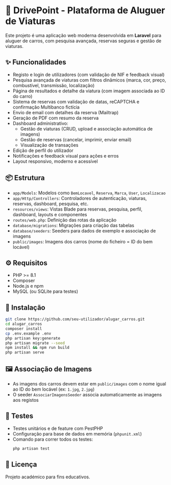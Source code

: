 # 🚗 DrivePoint - Plataforma de Aluguer de Viaturas

Este projeto é uma aplicação web moderna desenvolvida em **Laravel** para aluguer de carros, com pesquisa avançada, reservas seguras e gestão de viaturas.

## ✨ Funcionalidades

- Registo e login de utilizadores (com validação de NIF e feedback visual)
- Pesquisa avançada de viaturas com filtros dinâmicos (marca, cor, preço, combustível, transmissão, localização)
- Página de resultados e detalhe da viatura (com imagem associada ao ID do carro)
- Sistema de reservas com validação de datas, reCAPTCHA e confirmação Multibanco fictícia
- Envio de email com detalhes da reserva (Mailtrap)
- Geração de PDF com resumo da reserva
- Dashboard administrativo:
  - Gestão de viaturas (CRUD, upload e associação automática de imagens)
  - Gestão de reservas (cancelar, imprimir, enviar email)
  - Visualização de transações
- Edição de perfil do utilizador
- Notificações e feedback visual para ações e erros
- Layout responsivo, moderno e acessível

## 📦 Estrutura

- `app/Models`: Modelos como `BemLocavel`, `Reserva`, `Marca`, `User`, `Localizacao`
- `app/Http/Controllers`: Controladores de autenticação, viaturas, reservas, dashboard, pesquisa, etc.
- `resources/views`: Vistas Blade para reservas, pesquisa, perfil, dashboard, layouts e componentes
- `routes/web.php`: Definição das rotas da aplicação
- `database/migrations`: Migrações para criação das tabelas
- `database/seeders`: Seeders para dados de exemplo e associação de imagens
- `public/images`: Imagens dos carros (nome do ficheiro = ID do bem locável)

## ⚙️ Requisitos

- PHP >= 8.1
- Composer
- Node.js e npm
- MySQL (ou SQLite para testes)

## 🚀 Instalação

```bash
git clone https://github.com/seu-utilizador/alugar_carros.git
cd alugar_carros
composer install
cp .env.example .env
php artisan key:generate
php artisan migrate --seed
npm install && npm run build
php artisan serve
```

## 🖼️ Associação de Imagens
- As imagens dos carros devem estar em `public/images` com o nome igual ao ID do bem locável (ex: `1.jpg`, `2.jpg`)
- O seeder `AssociarImagensSeeder` associa automaticamente as imagens aos registos

## 🧪 Testes
- Testes unitários e de feature com PestPHP
- Configuração para base de dados em memória (`phpunit.xml`)
- Comando para correr todos os testes:
  ```bash
  php artisan test
  ```

## 📄 Licença
Projeto académico para fins educativos.
